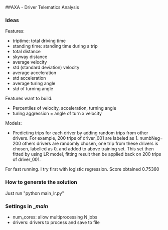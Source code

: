 ##AXA - Driver Telematics Analysis

### Ideas

Features:
* triptime: total driving time
* standing time: standing time during a trip
* total distance
* skyway distance
* average velocity
* std (standard deviation) velocity
* average acceleration
* std acceleration
* average turing angle
* std of turning angle


Features want to build:
* Percentiles of velocity, acceleration, turning angle
* turing aggression = angle of turn x velocity


Models: 

* Predicting trips for each driver by adding random trips from other drivers.
For example, 200 trips of driver_001 are labeled as 1. numbNeg= 200 others drivers
are randomly chosen, one trip from these drivers is chosen, labelled as 0, and added to
above training set. This set then fitted by using LR model, fitting result then be 
applied back on 200 trips of driver_001. 

For fast running. I try first with logistic regression. Score obtained 0.75360

### How to generate the solution
Just run "python main_lr.py"

### Settings in __main_
* num_cores: allow multiprocessing N jobs
* drivers: drivers to process and save to file

